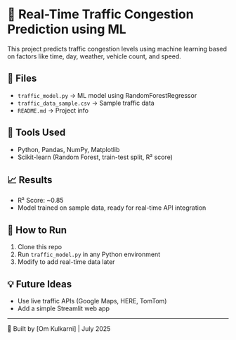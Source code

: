 # 🚦 Real-Time Traffic Congestion Prediction using ML

This project predicts traffic congestion levels using machine learning based on factors like time, day, weather, vehicle count, and speed.

## 📂 Files
- `traffic_model.py` → ML model using RandomForestRegressor  
- `traffic_data_sample.csv` → Sample traffic data  
- `README.md` → Project info

## 🔧 Tools Used
- Python, Pandas, NumPy, Matplotlib  
- Scikit-learn (Random Forest, train-test split, R² score)

## 📈 Results
- R² Score: ~0.85  
- Model trained on sample data, ready for real-time API integration

## 🚀 How to Run
1. Clone this repo  
2. Run `traffic_model.py` in any Python environment  
3. Modify to add real-time data later

## 💡 Future Ideas
- Use live traffic APIs (Google Maps, HERE, TomTom)  
- Add a simple Streamlit web app

---

📌 Built by [Om Kulkarni] | July 2025
